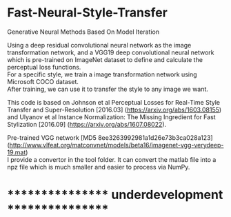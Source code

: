 # Fast-Neural-Style-Transfer

Generative Neural Methods Based On Model Iteration

Using a deep residual convolutional neural network as the image transformation network, and a VGG19 deep convolutional neural network which is pre-trained on ImageNet dataset to define and calculate the perceptual loss functions.<br />For a specific style, we train a image transformation network using Microsoft COCO dataset.<br />After training, we can use it to transfer the style to any image we want.

This code is based on Johnson et al Perceptual Losses for Real-Time Style Transfer and Super-Resolution [2016.03] (https://arxiv.org/abs/1603.08155) and Ulyanov et al Instance Normalization: The Missing Ingredient for Fast Stylization [2016.09] (https://arxiv.org/abs/1607.08022).

Pre-trained VGG network [MD5 8ee3263992981a1d26e73b3ca028a123] (http://www.vlfeat.org/matconvnet/models/beta16/imagenet-vgg-verydeep-19.mat) <br />I provide a convertor in the tool folder. It can convert the matlab file into a npz file which is much smaller and easier to process via NumPy.

# *************** underdevelopment ***************
